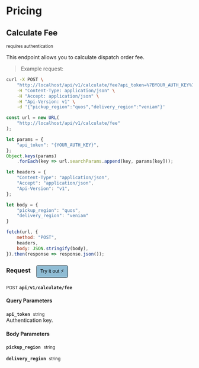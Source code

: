 # Pricing


## Calculate Fee

<small class="badge badge-darkred">requires authentication</small>

This endpoint allows you to calculate dispatch order fee.

> Example request:

```bash
curl -X POST \
    "http://localhost/api/v1/calculate/fee?api_token=%7BYOUR_AUTH_KEY%7D" \
    -H "Content-Type: application/json" \
    -H "Accept: application/json" \
    -H "Api-Version: v1" \
    -d '{"pickup_region":"quos","delivery_region":"veniam"}'

```

```javascript
const url = new URL(
    "http://localhost/api/v1/calculate/fee"
);

let params = {
    "api_token": "{YOUR_AUTH_KEY}",
};
Object.keys(params)
    .forEach(key => url.searchParams.append(key, params[key]));

let headers = {
    "Content-Type": "application/json",
    "Accept": "application/json",
    "Api-Version": "v1",
};

let body = {
    "pickup_region": "quos",
    "delivery_region": "veniam"
}

fetch(url, {
    method: "POST",
    headers,
    body: JSON.stringify(body),
}).then(response => response.json());
```


<div id="execution-results-POSTapi-v1-calculate-fee" hidden>
    <blockquote>Received response<span id="execution-response-status-POSTapi-v1-calculate-fee"></span>:</blockquote>
    <pre class="json"><code id="execution-response-content-POSTapi-v1-calculate-fee"></code></pre>
</div>
<div id="execution-error-POSTapi-v1-calculate-fee" hidden>
    <blockquote>Request failed with error:</blockquote>
    <pre><code id="execution-error-message-POSTapi-v1-calculate-fee"></code></pre>
</div>
<form id="form-POSTapi-v1-calculate-fee" data-method="POST" data-path="api/v1/calculate/fee" data-authed="1" data-hasfiles="0" data-headers='{"Content-Type":"application\/json","Accept":"application\/json","Api-Version":"v1"}' onsubmit="event.preventDefault(); executeTryOut('POSTapi-v1-calculate-fee', this);">
<h3>
    Request&nbsp;&nbsp;&nbsp;
        <button type="button" style="background-color: #8fbcd4; padding: 5px 10px; border-radius: 5px; border-width: thin;" id="btn-tryout-POSTapi-v1-calculate-fee" onclick="tryItOut('POSTapi-v1-calculate-fee');">Try it out ⚡</button>
    <button type="button" style="background-color: #c97a7e; padding: 5px 10px; border-radius: 5px; border-width: thin;" id="btn-canceltryout-POSTapi-v1-calculate-fee" onclick="cancelTryOut('POSTapi-v1-calculate-fee');" hidden>Cancel</button>&nbsp;&nbsp;
    <button type="submit" style="background-color: #6ac174; padding: 5px 10px; border-radius: 5px; border-width: thin;" id="btn-executetryout-POSTapi-v1-calculate-fee" hidden>Send Request 💥</button>
    </h3>
<p>
<small class="badge badge-black">POST</small>
 <b><code>api/v1/calculate/fee</code></b>
</p>
<h4 class="fancy-heading-panel"><b>Query Parameters</b></h4>
<p>
<b><code>api_token</code></b>&nbsp;&nbsp;<small>string</small>  &nbsp;
<input type="text" name="api_token" data-endpoint="POSTapi-v1-calculate-fee" data-component="query" required  hidden>
<br>
Authentication key.</p>
<h4 class="fancy-heading-panel"><b>Body Parameters</b></h4>
<p>
<b><code>pickup_region</code></b>&nbsp;&nbsp;<small>string</small>  &nbsp;
<input type="text" name="pickup_region" data-endpoint="POSTapi-v1-calculate-fee" data-component="body" required  hidden>
<br>
</p>
<p>
<b><code>delivery_region</code></b>&nbsp;&nbsp;<small>string</small>  &nbsp;
<input type="text" name="delivery_region" data-endpoint="POSTapi-v1-calculate-fee" data-component="body" required  hidden>
<br>
</p>

</form>



